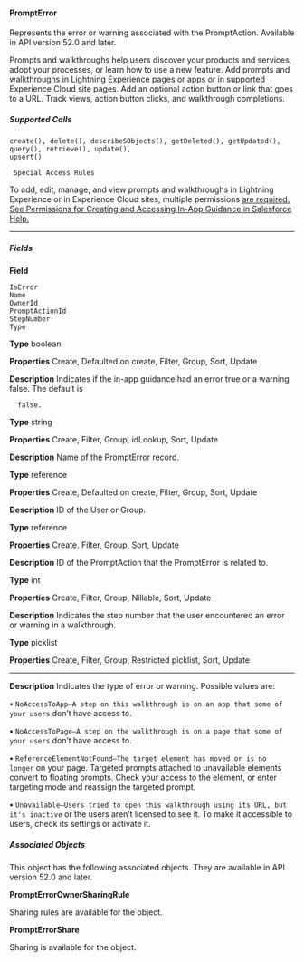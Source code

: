 #### PromptError

Represents the error or warning associated with the PromptAction. Available in API version 52.0 and later.

Prompts and walkthroughs help users discover your products and services, adopt your processes, or learn how to use a new feature.
Add prompts and walkthroughs in Lightning Experience pages or apps or in supported Experience Cloud site pages. Add an optional
action button or link that goes to a URL. Track views, action button clicks, and walkthrough completions.

##### Supported Calls
```
create(), delete(), describeSObjects(), getDeleted(), getUpdated(), query(), retrieve(), update(),
upsert()

 Special Access Rules

```
To add, edit, manage, and view prompts and walkthroughs in Lightning Experience or in Experience Cloud sites, multiple permissions
[are required. See Permissions for Creating and Accessing In-App Guidance in Salesforce Help.](https://help.salesforce.com/s/articleView?id=sf.customhelp_lex_wt_license.htm&language=en_US)


-----

##### Fields

**Field**
```
IsError
Name
OwnerId
PromptActionId
StepNumber
Type

```

**Type**
boolean

**Properties**
Create, Defaulted on create, Filter, Group, Sort, Update

**Description**
Indicates if the in-app guidance had an error true or a warning false. The default is
```
  false.

```
**Type**
string

**Properties**
Create, Filter, Group, idLookup, Sort, Update

**Description**
Name of the PromptError record.

**Type**
reference

**Properties**
Create, Defaulted on create, Filter, Group, Sort, Update

**Description**
ID of the User or Group.

**Type**
reference

**Properties**
Create, Filter, Group, Sort, Update

**Description**
ID of the PromptAction that the PromptError is related to.

**Type**
int

**Properties**
Create, Filter, Group, Nillable, Sort, Update

**Description**
Indicates the step number that the user encountered an error or warning in a walkthrough.

**Type**
picklist

**Properties**
Create, Filter, Group, Restricted picklist, Sort, Update


-----

**Description**
Indicates the type of error or warning. Possible values are:

**•** `NoAccessToApp—A step on this walkthrough is on an app that some of your users`
don’t have access to.

**•** `NoAccessToPage—A step on the walkthrough is on a page that some of your users`
don’t have access to.

**•** `ReferenceElementNotFound—The target element has moved or is no longer`
on your page. Targeted prompts attached to unavailable elements convert to floating
prompts. Check your access to the element, or enter targeting mode and reassign the
targeted prompt.

**•** `Unavailable—Users tried to open this walkthrough using its URL, but it's inactive`
or the users aren’t licensed to see it. To make it accessible to users, check its settings or
activate it.

##### Associated Objects

This object has the following associated objects. They are available in API version 52.0 and later.

**PromptErrorOwnerSharingRule**

Sharing rules are available for the object.

**PromptErrorShare**

Sharing is available for the object.
